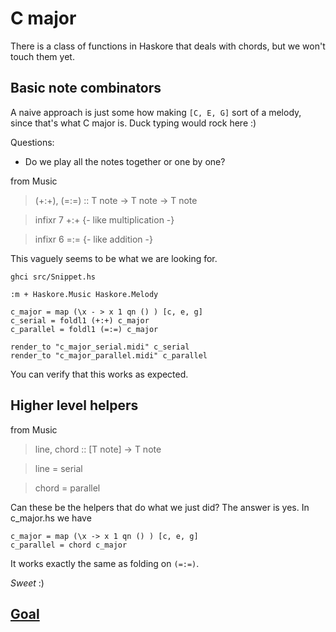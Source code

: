 C major
========

There is a class of functions in Haskore that deals with chords, but we won't touch them yet.

Basic note combinators
----------------------

A naive approach is just some how making `[C, E, G]` sort of a melody, since that's what C major is. Duck typing would rock here :)

Questions:

* Do we play all the notes together or one by one?


from Music

>	(+:+), (=:=) :: T note -> T note -> T note

>	infixr 7 +:+  {- like multiplication -}

>	infixr 6 =:=  {- like addition -}

This vaguely seems to be what we are looking for.

	ghci src/Snippet.hs
	
	:m + Haskore.Music Haskore.Melody
	
	c_major = map (\x - > x 1 qn () ) [c, e, g]
	c_serial = foldl1 (+:+) c_major
	c_parallel = foldl1 (=:=) c_major
	
	render_to "c_major_serial.midi" c_serial
	render_to "c_major_parallel.midi" c_parallel
	
You can verify that this works as expected.

Higher level helpers
----------------------

from Music

>	line, chord :: [T note] -> T note

>	line  = serial

>	chord = parallel

Can these be the helpers that do what we just did? The answer is yes. In c_major.hs we have 

	c_major = map (\x -> x 1 qn () ) [c, e, g]
	c_parallel = chord c_major

It works exactly the same as folding on `(=:=)`.

_Sweet_ :)

## [Goal](goal.markdown)